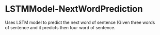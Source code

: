 # LSTMModel-NextWordPrediction
Uses LSTM model to predict the next word of sentence (Given three words of sentence and it predicts then four word of sentence.

